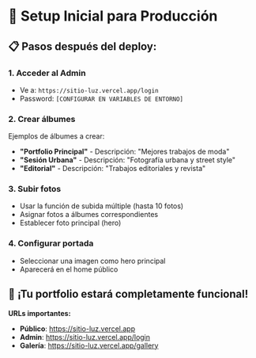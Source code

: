 # 🚀 Setup Inicial para Producción

## 📋 Pasos después del deploy:

### 1. **Acceder al Admin**
- Ve a: `https://sitio-luz.vercel.app/login`
- Password: `[CONFIGURAR EN VARIABLES DE ENTORNO]`

### 2. **Crear álbumes**
Ejemplos de álbumes a crear:
- **"Portfolio Principal"** - Descripción: "Mejores trabajos de moda"
- **"Sesión Urbana"** - Descripción: "Fotografía urbana y street style"
- **"Editorial"** - Descripción: "Trabajos editoriales y revista"

### 3. **Subir fotos**
- Usar la función de subida múltiple (hasta 10 fotos)
- Asignar fotos a álbumes correspondientes
- Establecer foto principal (hero)

### 4. **Configurar portada**
- Seleccionar una imagen como hero principal
- Aparecerá en el home público

## 🎯 **¡Tu portfolio estará completamente funcional!**

**URLs importantes:**
- **Público**: https://sitio-luz.vercel.app
- **Admin**: https://sitio-luz.vercel.app/login
- **Galería**: https://sitio-luz.vercel.app/gallery
